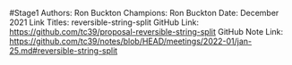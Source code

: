 #Stage1
Authors: Ron Buckton
Champions: Ron Buckton
Date: December 2021
Link Titles: reversible-string-split
GitHub Link: https://github.com/tc39/proposal-reversible-string-split
GitHub Note Link: https://github.com/tc39/notes/blob/HEAD/meetings/2022-01/jan-25.md#reversible-string-split
